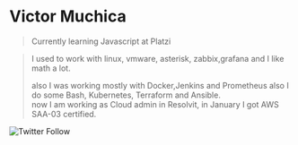 # Victor Muchica

> Currently learning Javascript at Platzi 

> I used to work with linux, vmware, asterisk, zabbix,grafana and I like math a lot.
> 
> also I was working mostly with Docker,Jenkins and Prometheus also I do some Bash, Kubernetes, Terraform and Ansible.  
> now I am working as Cloud admin in Resolvit, in January I got AWS SAA-03 certified. 

![Twitter Follow](https://img.shields.io/twitter/follow/muchikon?label=muchikon&style=social)

